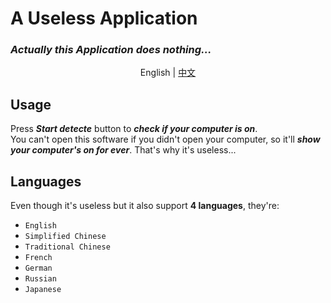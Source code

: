 # A Useless Application
### ***Actually this Application does nothing...***
<p align="center">English | <a href="https://github.com/WillamSun/Useless-App/blob/master/README-cn.md">中文</a></p>

## Usage  
Press ***Start detecte*** button to ***check if your computer is on***.  
You can't open this software if you didn't open your computer, so it'll ***show your computer's on for ever***. That's why it's useless...  
## Languages  
Even though it's useless but it also support **4 languages**, they're:
- `English`
- `Simplified Chinese`
- `Traditional Chinese`
- `French`  
- `German`  
- `Russian`  
- `Japanese`
